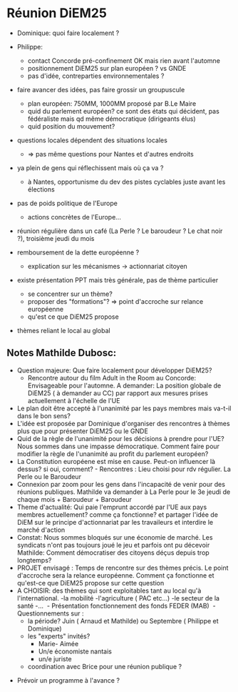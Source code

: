 # Réunion DiEM25

- Dominique: quoi faire localement ?
- Philippe:
  - contact Concorde pré-confinement OK mais rien avant l'automne
  - positionnement DiEM25 sur plan européen ? vs GNDE
  - pas d'idée, contreparties environnementales ?
- faire avancer des idées, pas faire grossir un groupuscule
  - plan européen: 750MM, 1000MM proposé par B.Le Maire
  - quid du parlement européen? ce sont des états qui décident, pas
    fédéraliste mais qd même démocratique (dirigeants élus)
  - quid position du mouvement?
- questions locales dépendent des situations locales
  - => pas même questions pour Nantes et d'autres endroits
- ya plein de gens qui réflechissent mais où ça va ?
  - à Nantes, opportunisme du dev des pistes cyclables juste avant
    les élections
- pas de poids politique de l'Europe
  - actions concrètes de l'Europe...
- réunion régulière dans un café (La Perle ? Le baroudeur ? Le chat
  noir ?), troisième jeudi du mois
- remboursement de la dette européenne ?
  - explication sur les mécanismes -> actionnariat citoyen

- existe présentation PPT mais très générale, pas de thème
  particulier
  - se concentrer sur un thème?
  - proposer des "formations"? => point d'accroche sur relance
    européenne
  - qu'est ce que DiEM25 propose
- thèmes reliant le local au global

## Notes Mathilde Dubosc:

- Question majeure: Que faire localement pour développer DiEM25? 
  * Rencontre autour du film Adult in the Room au Concorde: Envisageable pour l'automne. A demander: La position globale de DiEM25 ( à demander au CC) par rapport aux mesures prises actuellement à l'échelle de l'UE
- Le plan doit être accepté à l'unanimité par les pays membres mais va-t-il dans le bon sens?
- L'idée est proposée par Dominique d'organiser des rencontres à thèmes plus que pour présenter DiEM25 ou le GNDE
- Quid de la règle de l'unanimité pour les décisions à prendre pour l'UE? Nous sommes dans une impasse démocratique. Comment faire pour modifier la règle de l'unanimité au profit du parlement européen?
- La Constitution européene est mise en cause. Peut-on influencer là dessus? si oui, comment? - Rencontres : Lieu choisi pour rdv régulier. La Perle ou le Baroudeur
- Connexion par zoom pour les gens dans l'incapacité de venir pour des réunions publiques. Mathilde va demander à La Perle pour le 3e jeudi de chaque mois + Baroudeur + Baroudeur
- Theme d'actualité: Qui paie l'emprunt accordé par l'UE aux pays membres actuellement? comme ça fonctionne? et partager l'idée de DiEM sur le principe d'actionnariat par les travaileurs et interdire le marché d'action
- Constat: Nous sommes bloqués sur une économie de marché. Les syndicats n'ont pas toujours joué le jeu et parfois ont pu décevoir Mathilde: Comment démocratiser des citoyens déçus depuis trop longtemps?
- PROJET envisagé : Temps de rencontre sur des thèmes précis. Le point d'accroche sera la relance européenne. Comment ça fonctionne et qu'est-ce que DiEM25 propose sur cette question
- A CHOISIR: des thèmes qui sont exploitables tant au local qu'à l'international. -la mobilité -l'agriculture ( PAC etc...) -le secteur de la santé -... 
- Présentation fonctionnement des fonds FEDER (MAB) 
- Questionnements sur : 
  * la période? Juin ( Arnaud et Mathilde) ou Septembre ( Philippe et Dominique) 
  * les "experts" invités? 
    * Marie- Aimée 
    * Un/e économiste nantais 
    * un/e juriste 
  * coordination avec Brice pour une réunion publique ?
* Prévoir un programme à l'avance ?
